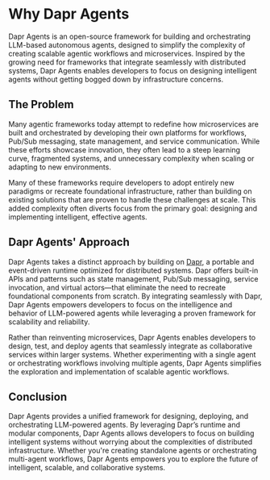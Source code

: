 # Why Dapr Agents

Dapr Agents is an open-source framework for building and orchestrating LLM-based autonomous agents, designed to simplify the complexity of creating scalable agentic workflows and microservices. Inspired by the growing need for frameworks that integrate seamlessly with distributed systems, Dapr Agents enables developers to focus on designing intelligent agents without getting bogged down by infrastructure concerns.

## The Problem

Many agentic frameworks today attempt to redefine how microservices are built and orchestrated by developing their own platforms for workflows, Pub/Sub messaging, state management, and service communication. While these efforts showcase innovation, they often lead to a steep learning curve, fragmented systems, and unnecessary complexity when scaling or adapting to new environments.

Many of these frameworks require developers to adopt entirely new paradigms or recreate foundational infrastructure, rather than building on existing solutions that are proven to handle these challenges at scale. This added complexity often diverts focus from the primary goal: designing and implementing intelligent, effective agents.

## Dapr Agents' Approach

Dapr Agents takes a distinct approach by building on [Dapr](https://dapr.io/), a portable and event-driven runtime optimized for distributed systems. Dapr offers built-in APIs and patterns such as state management, Pub/Sub messaging, service invocation, and virtual actors—that eliminate the need to recreate foundational components from scratch. By integrating seamlessly with Dapr, Dapr Agents empowers developers to focus on the intelligence and behavior of LLM-powered agents while leveraging a proven framework for scalability and reliability.

Rather than reinventing microservices, Dapr Agents enables developers to design, test, and deploy agents that seamlessly integrate as collaborative services within larger systems. Whether experimenting with a single agent or orchestrating workflows involving multiple agents, Dapr Agents simplifies the exploration and implementation of scalable agentic workflows.

## Conclusion

Dapr Agents provides a unified framework for designing, deploying, and orchestrating LLM-powered agents. By leveraging Dapr’s runtime and modular components, Dapr Agents allows developers to focus on building intelligent systems without worrying about the complexities of distributed infrastructure. Whether you're creating standalone agents or orchestrating multi-agent workflows, Dapr Agents empowers you to explore the future of intelligent, scalable, and collaborative systems.
